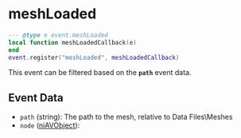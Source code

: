 # meshLoaded



```lua
--- @type e event.meshLoaded
local function meshLoadedCallback(e)
end
event.register("meshLoaded", meshLoadedCallback)
```

This event can be filtered based on the **`path`** event data.

## Event Data

* `path` (string): The path to the mesh, relative to Data Files\Meshes
* `node` ([niAVObject](../../types/niAVObject)): 

